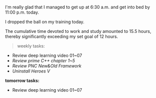 I'm really glad that I managed to get up at 6:30 a.m. and get into bed by 11:00 p.m. today.

I dropped the ball on my training today.

The cumulative time devoted to work and study amounted to 15.5 hours, thereby significantly exceeding my set goal of 12 hours.

> weekly tasks:
+ Review deep learning video 01~07
+ *Review prime C++ chapter 1~5*
+ *Review PNC New&Old Framework*
+ *Uninstall Heroes V*

**tomorrow tasks:**
- Review deep learning video 01~07
